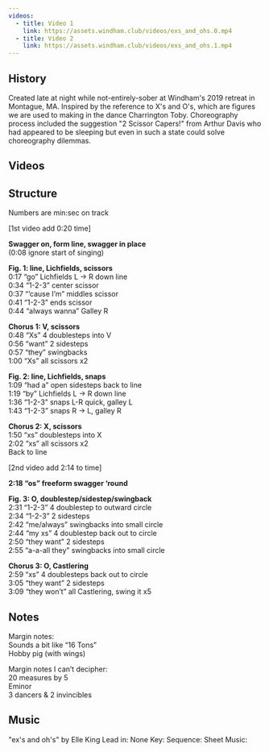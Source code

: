 ```yaml
---
videos:
  - title: Video 1
    link: https://assets.windham.club/videos/exs_and_ohs.0.mp4
  - title: Video 2
    link: https://assets.windham.club/videos/exs_and_ohs.1.mp4
---
```

## History
Created late at night while not-entirely-sober at Windham's 2019 retreat in Montague, MA.  Inspired by the reference to X's and O's, which are figures we are used to making in the dance Charrington Toby.  Choreography process included the suggestion "2 Scissor Capers!" from Arthur Davis who had appeared to be sleeping but even in such a state could solve choreography dilemmas.

## Videos

## Structure

Numbers are min:sec on track

[1st video add 0:20 time]

**Swagger on, form line, swagger in place** <br>
(0:08 ignore start of singing)

**Fig. 1: line, Lichfields, scissors**<br>
0:17 “go” Lichfields L -> R down line<br>
0:34 “1-2-3” center scissor<br>
0:37 “’cause I’m” middles scissor<br>
0:41 “1-2-3” ends scissor<br>
0:44 “always wanna” Galley R<br>

**Chorus 1: V, scissors**<br>
0:48 “Xs” 4 doublesteps into V<br>
0:56 “want” 2 sidesteps<br>
0:57 “they” swingbacks<br>
1:00 “Xs” all scissors x2<br>

**Fig. 2: line, Lichfields, snaps**<br>
1:09 “had a” open sidesteps back to line<br>
1:19 “by” Lichfields L -> R down line<br>
1:36 “1-2-3” snaps L-R quick, galley L<br>
1:43 “1-2-3” snaps R -> L, galley R<br>

**Chorus 2: X, scissors**<br>
1:50 “xs” doublesteps into X<br>
2:02 “xs” all scissors x2<br>
Back to line<br>

[2nd video add 2:14 to time]

**2:18 “os” freeform swagger ‘round**<br>

**Fig. 3: O, doublestep/sidestep/swingback**<br>
2:31 “1-2-3” 4 doublestep to outward circle<br>
2:34 “1-2-3” 2 sidesteps<br>
2:42 “me/always” swingbacks into small circle<br>
2:44 “my xs” 4 doublestep back out to circle<br>
2:50 “they want” 2 sidesteps<br>
2:55 “a-a-all they” swingbacks into small circle<br>

**Chorus 3: O, Castlering**<br>
2:59 “xs” 4 doublesteps back out to circle<br>
3:05 “they want” 2 sidesteps<br>
3:09 “they won’t” all Castlering, swing it x5<br> 

## Notes
Margin notes:<br>
Sounds a bit like “16 Tons”<br>
Hobby pig (with wings)<br>

Margin notes I can’t decipher:<br>
20 measures by 5<br>
Eminor<br>
3 dancers & 2 invincibles<br>

## Music
"ex's and oh's" by Elle King
Lead in: None
Key:
Sequence:
Sheet Music:
